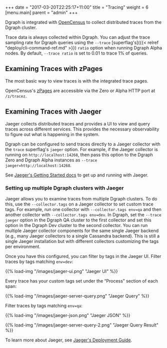 +++
date = "2017-03-20T22:25:17+11:00"
title = "Tracing"
weight = 6
[menu.main]
    parent = "admin"
+++

Dgraph is integrated with [OpenCensus](https://opencensus.io/zpages/) to collect distributed traces from the Dgraph cluster.

Trace data is always collected within Dgraph. You can adjust the trace sampling rate for Dgraph queries using the `--trace` [superflag's]({{< relref "deploy/cli-command-ref.md" >}}) `ratio` option when running Dgraph Alpha nodes. By default, `--trace ratio`  is set to 0.01 to trace 1% of queries.

## Examining Traces with zPages

The most basic way to view traces is with the integrated trace pages.

OpenCensus's [zPages](https://opencensus.io/zpages/) are accessible via the Zero or Alpha HTTP port at `/z/tracez`.

## Examining Traces with Jaeger

Jaeger collects distributed traces and provides a UI to view and query traces across different services. This provides the necessary observability to figure out what is happening in the system.

Dgraph can be configured to send traces directly to a Jaeger collector with the `trace` superflag's `jaeger` option. For example, if the Jaeger collector is running on `http://localhost:14268`, then pass this option to the Dgraph Zero and Dgraph Alpha instances as `--trace jaeger=http://localhost:14268`.

See [Jaeger's Getting Started docs](https://www.jaegertracing.io/docs/getting-started/) to get up and running with Jaeger.

### Setting up multiple Dgraph clusters with Jaeger

Jaeger allows you to examine traces from multiple Dgraph clusters. To do this, use the `--collector.tags` on a Jaeger collector to set custom trace tags. For example, run one collector with `--collector.tags env=qa` and then another collector with `--collector.tags env=dev`. In Dgraph, set the `--trace jaeger` option in the Dgraph QA cluster to the first collector and set this option in the Dgraph Dev cluster to the second collector.
You can run multiple Jaeger collector components for the same single Jaeger backend (e.g., many Jaeger collectors to a single Cassandra backend). This is still a single Jaeger installation but with different collectors customizing the tags per environment.

Once you have this configured, you can filter by tags in the Jaeger UI. Filter traces by tags matching `env=dev`:

{{% load-img "/images/jaeger-ui.png" "Jaeger UI" %}}

Every trace has your custom tags set under the “Process” section of each span:

{{% load-img "/images/jaeger-server-query.png" "Jaeger Query" %}}

Filter traces by tags matching `env=qa`:

{{% load-img "/images/jaeger-json.png" "Jaeger JSON" %}}

{{% load-img "/images/jaeger-server-query-2.png" "Jaeger Query Result" %}}

To learn more about Jaeger, see [Jaeger's Deployment Guide](https://www.jaegertracing.io/docs/deployment/).